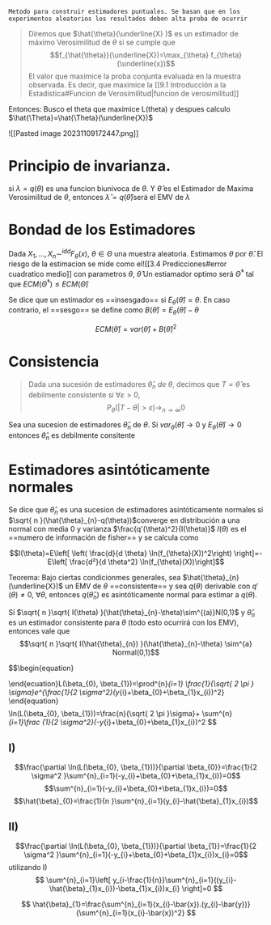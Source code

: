 	Metodo para construir estimadores puntuales. Se basan que en los experimentos aleatorios los resultados deben alta proba de ocurrir 

>  Diremos que $\hat{\theta}(\underline{X} )$ es un estimador de máximo Verosimilitud de $\theta$ si se cumple que $$f_{\hat{\theta}}(\underline{X})=\max_{\theta} f_{\theta}(\underline{x})$$
>  El valor que maximice la proba conjunta evaluada en la muestra observada. Es decir, que maximice la [[9.1 Introducción a la Estadística#Funcion de Verosimilitud|funcion de verosimilitud]]

Entonces: Busco el theta que maximice L(theta) y despues calculo $\hat{\Theta}=\hat{\Theta}(\underline{X})$

![[Pasted image 20231109172447.png]]


# Principio de invarianza. 
si $\lambda=q(\theta)$ es una funcion biunivoca de $\theta$. Y $\hat{\theta}$ es el Estimador de Maxima Verosimilitud de $\theta$, entonces $\hat{\lambda}=q(\hat{\theta})$será el EMV de $\lambda$


# Bondad de los Estimadores
Dada $X_{1}, \dots, X_{n} \sim^{idd} F_{\theta}(x), \ \theta \in \Theta$ una muestra aleatoria. Estimamos $\theta$ por $\hat{\theta}$. El riesgo de la estimacion se mide como el![[3.4 Predicciones#error cuadratico medio]] con parametros $\theta$, $\hat{\theta}$
Un estiamador optimo será $\hat{\Theta}^*$ tal que $ECM(\hat{\Theta}^*)\leq ECM(\hat{\Theta})$

Se dice que un estimador es ==insesgado==  si $E_{\theta}(\hat{\theta})=\theta$. En caso contrario, el ==sesgo== se define como $B(\hat{\theta})= E_{\theta}(\hat{\theta})-\theta$ 

$$ECM(\hat{\theta})=var(\hat{\theta})+B(\hat{\theta})^2 $$


# Consistencia
> Dada una sucesión de estimadores $\hat{\theta}_{n} \ de \ \theta$, decimos que $T=\hat{\theta}$ es debilmente consistente si $\forall \varepsilon > 0$, $$P_{\theta}(|T-\theta|>\varepsilon)\to_{n\to\infty} 0$$

Sea una sucesion de estimadores $\hat{\theta}_{n}$ de $\theta$. Si $var_\theta(\hat{\theta})\to{0}$ y $E_{\theta}(\hat{\theta})\to 0$ entonces $\hat{\theta}_{n}$ es debilmente consitente

# Estimadores asintóticamente normales

Se dice que $\hat{\theta}_{n}$ es una sucesion de estimadores asintóticamente normales si  $\sqrt{ n }(\hat{\theta}_{n}-q(\theta))$converge en distribución a una normal con media 0 y varianza $\frac{q'(\theta)^2}{I(\theta)}$
$I(\theta)$ es el ==numero de información de fisher== y se calcula como 

$$I(\theta)=E\left[ \left( \frac{d}{d \theta} \ln(f_{\theta}(X))^2\right) \right]=-E\left[ \frac{d²}{d \theta^2} \ln(f_{\theta}(X))\right]$$

Teorema: Bajo ciertas condicionmes generales, sea $\hat{\theta}_{n}(\underline{X})$ un EMV de $\theta$ ==consistente== y sea $q(\theta)$ derivable con $q'(\theta)\neq 0, \ \forall \theta$, entonces $q(\hat{\theta}_{n})$ es asintóticamente normal para estimar a $q(\theta)$.

Si $\sqrt{ n }\sqrt{ I(\theta) }(\hat{\theta}_{n}-\theta)\sim^{(a)}N(0,1)$ y $\hat{\theta}_{n}$ es un estimador consistente para $\theta$ (todo esto ocurrirá con los EMV), entonces vale que $$\sqrt{ n }\sqrt{ I(\hat{\theta}_{n}) }(\hat{\theta}_{n}-\theta) \sim^{a} Normal(0,1)$$


$$\\begin{equation}

\end{ecuation}L(\beta_{0}, \beta_{1})=\prod^{n}_{i=1} \frac{1}{\sqrt{ 2 \pi } \sigma}e^{\frac{1}{2 \sigma^2}(y_{i}+\beta_{0}+\beta_{1}x_{i})^2}
\end{equation}$$
$$\ln(L(\beta_{0}, \beta_{1}))=\frac{n}{\sqrt{ 2 \pi  }\sigma}+ \sum^{n}_{i=1}\frac {1}{2 \sigma^2}(-y_{i}+\beta_{0}+\beta_{1}x_{i})^2
$$
## I)
$$\frac{\partial \ln(L(\beta_{0}, \beta_{1}))}{\partial \beta_{0}}=\frac{1}{2 \sigma^2 }\sum^{n}_{i=1}(-y_{i}+\beta_{0}+\beta_{1}x_{i})=0$$
$$\sum^{n}_{i=1}(-y_{i}+\beta_{0}+\beta_{1}x_{i})=0$$
$$\hat{\beta}_{0}=\frac{1}{n }\sum^{n}_{i=1}(y_{i}-\hat{\beta}_{1}x_{i})$$

## II)
$$\frac{\partial \ln(L(\beta_{0}, \beta_{1}))}{\partial \beta_{1}}=\frac{1}{2 \sigma^2 }\sum^{n}_{i=1}(-y_{i}+\beta_{0}+\beta_{1}x_{i})x_{i}=0$$
utilizando I)
$$
\sum^{n}_{i=1}\left[ y_{i-\frac{1}{n}}\sum^{n}_{i=1}((y_{i}-\hat{\beta}_{1}x_{i})-\beta_{1}x_{i})x_{i} \right]=0
$$

$$
\hat{\beta}_{1}=\frac{\sum^{n}_{i=1}(x_{i}-\bar{x}).(y_{i}-\bar{y})}{\sum^{n}_{i=1}(x_{i}-\bar{x})^2}
$$
